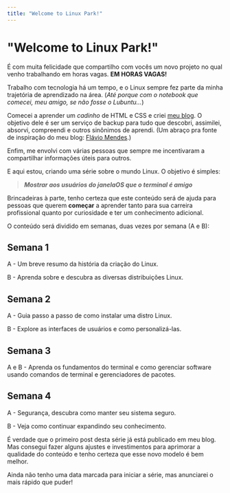 ```yaml
---
title: "Welcome to Linux Park!"
---
```

# "Welcome to Linux Park!"

É com muita felicidade que compartilho com vocês um novo projeto no qual venho trabalhando em horas vagas. **EM HORAS VAGAS!**

Trabalho com tecnologia há um tempo, e o Linux sempre fez parte da minha trajetória de aprendizado na área. (*Até porque com o notebook que comecei, meu amigo, se não fosse o Lubuntu...*)

Comecei a aprender um *cadinho* de HTML e CSS e criei [meu blog](https://blog.pedromclaro.com). O objetivo dele é ser um serviço  de backup para tudo que descobri, assimilei, absorvi, compreendi e outros sinônimos de aprendi. (Um abraço pra fonte de inspiração do meu blog: [Flávio Mendes](https://blog.flaviojmendes.com).)

Enfim, me envolvi com várias pessoas que sempre me incentivaram a compartilhar informações úteis para outros.

E aqui estou, criando uma série sobre o mundo Linux. O objetivo é simples:

> ***Mostrar aos usuários do janelaOS que o terminal é amigo***

Brincadeiras à parte, tenho certeza que este conteúdo será de ajuda para pessoas que querem **começar** a aprender tanto para sua carreira profissional quanto por curiosidade e ter um conhecimento adicional. 

O conteúdo será dividido em semanas, duas vezes por semana (A e B):

## Semana 1

A - Um breve resumo da história da criação do Linux.

B -  Aprenda sobre e descubra as diversas distribuições Linux.

## Semana 2

A - Guia passo a passo de como instalar uma distro Linux.

B - Explore as interfaces de usuários e como personalizá-las.

## Semana 3

A e B - Aprenda os fundamentos do terminal e como gerenciar software usando comandos de terminal e gerenciadores de pacotes.

## Semana 4

A - Segurança, descubra como manter seu sistema seguro.

B - Veja como continuar expandindo seu conhecimento.

É verdade que o primeiro post desta série já está publicado em meu blog. Mas consegui fazer alguns ajustes e investimentos para aprimorar a qualidade do conteúdo e tenho certeza que esse novo modelo é bem melhor.

Ainda não tenho uma data marcada para iniciar a série, mas anunciarei o mais rápido que puder!